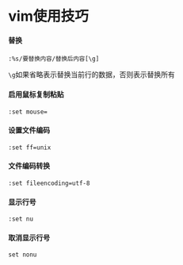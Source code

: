 # vim使用技巧

#### 替换

```
:%s/要替换内容/替换后内容[\g]
```

`\g`如果省略表示替换当前行的数据，否则表示替换所有

#### 启用鼠标复制粘贴

```
:set mouse=
```

#### 设置文件编码
```
:set ff=unix
```

#### 文件编码转换
```
:set fileencoding=utf-8
```

#### 显示行号
```
:set nu
```

#### 取消显示行号
```
set nonu
```
